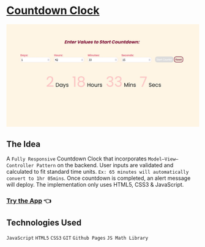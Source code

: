 # [Countdown Clock](https://chamathcodes.com/countdown-clock/)

<img src="/port4.jpg">

## The Idea
A `Fully Responsive` Countdown Clock that incorporates `Model–View–Controller Pattern` on the backend. User inputs are validated and calculated to fit standard time units. `Ex: 65 minutes will automatically convert to 1hr 05mins`. Once countdown is completed, an alert message will deploy. The implementation only uses HTML5, CSS3 & JavaScript.

### [Try the App](https://chamathcodes.com/countdown-clock/) 👈

## Technologies Used
`JavaScript` `HTML5` `CSS3` `GIT` `Github Pages` `JS Math Library`
